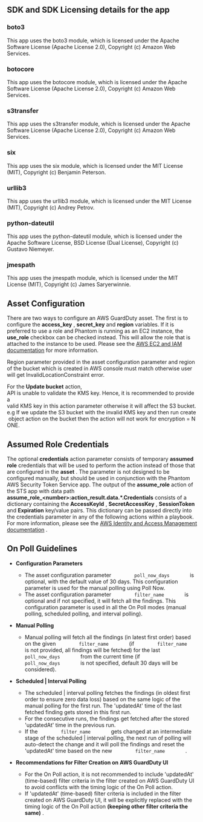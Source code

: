 ## SDK and SDK Licensing details for the app

### boto3

This app uses the boto3 module, which is licensed under the Apache Software License (Apache License
2.0), Copyright (c) Amazon Web Services.

### botocore

This app uses the botocore module, which is licensed under the Apache Software License (Apache
License 2.0), Copyright (c) Amazon Web Services.

### s3transfer

This app uses the s3transfer module, which is licensed under the Apache Software License (Apache
License 2.0), Copyright (c) Amazon Web Services.

### six

This app uses the six module, which is licensed under the MIT License (MIT), Copyright (c) Benjamin
Peterson.

### urllib3

This app uses the urllib3 module, which is licensed under the MIT License (MIT), Copyright (c)
Andrey Petrov.

### python-dateutil

This app uses the python-dateutil module, which is licensed under the Apache Software License, BSD
License (Dual License), Copyright (c) Gustavo Niemeyer.

### jmespath

This app uses the jmespath module, which is licensed under the MIT License (MIT), Copyright (c)
James Saryerwinnie.

## Asset Configuration

There are two ways to configure an AWS GuardDuty asset. The first is to configure the **access_key**
, **secret_key** and **region** variables. If it is preferred to use a role and Phantom is running
as an EC2 instance, the **use_role** checkbox can be checked instead. This will allow the role that
is attached to the instance to be used. Please see the [AWS EC2 and IAM
documentation](https://docs.aws.amazon.com/AWSEC2/latest/UserGuide/iam-roles-for-amazon-ec2.html)
for more information.

Region parameter provided in the asset configuration parameter and region of the bucket which is
created in AWS console must match otherwise user will get InvalidLocationConstraint error.

For the **Update bucket** action,
API is unable to validate the KMS key. Hence, it is recommended to provide a
valid KMS key in this action parameter otherwise it will affect the S3 bucket.
e.g If we update the S3 bucket with the invalid KMS key and then run create object action on the bucket then the action will not work for encryption = NONE.

## Assumed Role Credentials

The optional **credentials** action parameter consists of temporary **assumed role** credentials
that will be used to perform the action instead of those that are configured in the **asset** . The
parameter is not designed to be configured manually, but should be used in conjunction with the
Phantom AWS Security Token Service app. The output of the **assume_role** action of the STS app with
data path **assume_role\_\<number>:action_result.data.\*.Credentials** consists of a dictionary
containing the **AccessKeyId** , **SecretAccessKey** , **SessionToken** and **Expiration** key/value
pairs. This dictionary can be passed directly into the credentials parameter in any of the following
actions within a playbook. For more information, please see the [AWS Identity and Access Management
documentation](https://docs.aws.amazon.com/iam/index.html) .

## On Poll Guidelines

- **Configuration Parameters**

  - The asset configuration parameter `         poll_now_days        ` is optional, with the
    default value of 30 days. This configuration parameter is used for the manual polling using
    Poll Now.
  - The asset configuration parameter `         filter_name        ` is optional and if not
    specified, it will fetch all the findings. This configuration parameter is used in all the
    On Poll modes (manual polling, scheduled polling, and interval polling).

- **Manual Polling**

  - Manual polling will fetch all the findings (in latest first order) based on the given
    `         filter_name        ` (if `         filter_name        ` is not provided, all
    findings will be fetched) for the last `         poll_now_days        ` from the current
    time (if `         poll_now_days        ` is not specified, default 30 days will be
    considered).

- **Scheduled | Interval Polling**

  - The scheduled | interval polling fetches the findings (in oldest first order to ensure zero
    data loss) based on the same logic of the manual polling for the first run. The 'updatedAt'
    time of the last fetched finding gets stored in this first run.
  - For the consecutive runs, the findings get fetched after the stored 'updatedAt' time in the
    previous run.
  - If the `         filter_name        ` gets changed at an intermediate stage of the
    scheduled | interval polling, the next run of polling will auto-detect the change and it will
    poll the findings and reset the 'updatedAt' time based on the new
    `         filter_name        ` .

- **Recommendations for Filter Creation on AWS GuardDuty UI**

  - For the On Poll action, it is not recommended to include 'updatedAt' (time-based) filter
    criteria in the filter created on AWS GuardDuty UI to avoid conflicts with the timing logic
    of the On Poll action.
  - If 'updatedAt' (time-based) filter criteria is included in the filter created on AWS
    GuardDuty UI, it will be explicitly replaced with the timing logic of the On Poll action
    **(keeping other filter criteria the same)** .
